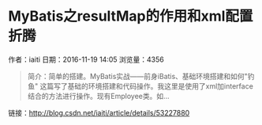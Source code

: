 # MyBatis之resultMap的作用和xml配置折腾
作者：iaiti
日期：2016-11-19 14:05
浏览量：4356
> 简介：简单的搭建。MyBatis实战——前身iBatis、基础环境搭建和如何"钓鱼" 这篇写了基础的环境搭建和代码操作。我这里是使用了xml加interface结合的方法进行操作。现有Employee类。如...

 链接：http://blog.csdn.net/iaiti/article/details/53227880
